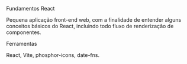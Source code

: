 Fundamentos React

Pequena aplicação front-end web, com a finalidade de entender alguns conceitos básicos do React, incluindo todo fluxo de renderização de componentes.

Ferramentas

React, Vite, phosphor-icons, date-fns.

